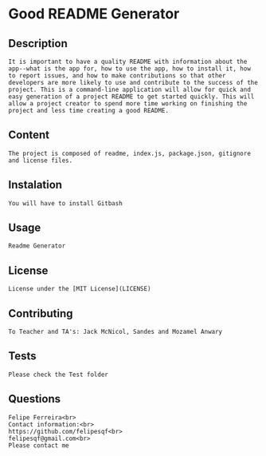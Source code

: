 # Good README Generator

## Description
    It is important to have a quality README with information about the app--what is the app for, how to use the app, how to install it, how to report issues, and how to make contributions so that other developers are more likely to use and contribute to the success of the project. This is a command-line application will allow for quick and easy generation of a project README to get started quickly. This will allow a project creator to spend more time working on finishing the project and less time creating a good README.

## Content
    The project is composed of readme, index.js, package.json, gitignore and license files.

## Instalation
    You will have to install Gitbash

## Usage
    Readme Generator

## License
    License under the [MIT License](LICENSE)

## Contributing
    To Teacher and TA's: Jack McNicol, Sandes and Mozamel Anwary

## Tests
    Please check the Test folder

## Questions
    Felipe Ferreira<br>
    Contact information:<br>
    https://github.com/felipesqf<br>
    felipesqf@gmail.com<br>
    Please contact me